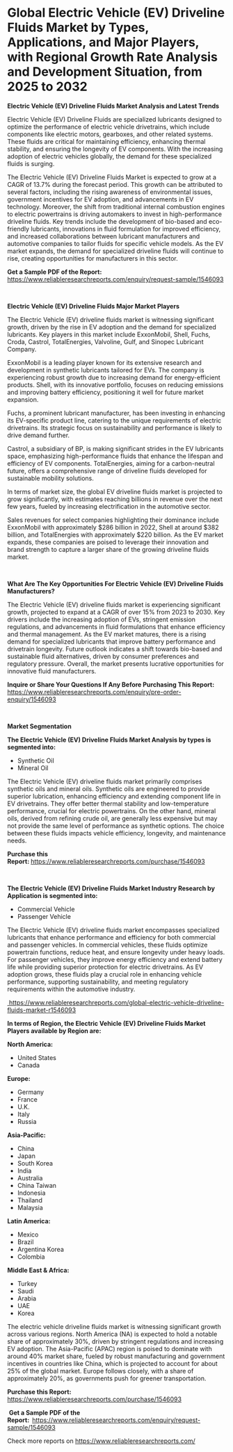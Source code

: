 <p><h1>Global Electric Vehicle (EV) Driveline Fluids Market by Types, Applications, and Major Players, with Regional Growth Rate Analysis and Development Situation, from 2025 to 2032</h1></p><p><strong>Electric Vehicle (EV) Driveline Fluids Market Analysis and Latest Trends</strong></p>
<p><p>Electric Vehicle (EV) Driveline Fluids are specialized lubricants designed to optimize the performance of electric vehicle drivetrains, which include components like electric motors, gearboxes, and other related systems. These fluids are critical for maintaining efficiency, enhancing thermal stability, and ensuring the longevity of EV components. With the increasing adoption of electric vehicles globally, the demand for these specialized fluids is surging.</p><p>The Electric Vehicle (EV) Driveline Fluids Market is expected to grow at a CAGR of 13.7% during the forecast period. This growth can be attributed to several factors, including the rising awareness of environmental issues, government incentives for EV adoption, and advancements in EV technology. Moreover, the shift from traditional internal combustion engines to electric powertrains is driving automakers to invest in high-performance driveline fluids. Key trends include the development of bio-based and eco-friendly lubricants, innovations in fluid formulation for improved efficiency, and increased collaborations between lubricant manufacturers and automotive companies to tailor fluids for specific vehicle models. As the EV market expands, the demand for specialized driveline fluids will continue to rise, creating opportunities for manufacturers in this sector.</p></p>
<p><strong>Get a Sample PDF of the Report:&nbsp;</strong> <a href="https://www.reliableresearchreports.com/enquiry/request-sample/1546093?utm_campaign=2205&utm_medium=2&utm_source=Github&utm_content=ia&utm_term=01022025&utm_id=electric-vehicle-ev-driveline-fluids">https://www.reliableresearchreports.com/enquiry/request-sample/1546093</a></p>
<p>&nbsp;</p>
<p><strong>Electric Vehicle (EV) Driveline Fluids Major Market Players</strong></p>
<p><p>The Electric Vehicle (EV) driveline fluids market is witnessing significant growth, driven by the rise in EV adoption and the demand for specialized lubricants. Key players in this market include ExxonMobil, Shell, Fuchs, Croda, Castrol, TotalEnergies, Valvoline, Gulf, and Sinopec Lubricant Company.</p><p>ExxonMobil is a leading player known for its extensive research and development in synthetic lubricants tailored for EVs. The company is experiencing robust growth due to increasing demand for energy-efficient products. Shell, with its innovative portfolio, focuses on reducing emissions and improving battery efficiency, positioning it well for future market expansion.</p><p>Fuchs, a prominent lubricant manufacturer, has been investing in enhancing its EV-specific product line, catering to the unique requirements of electric drivetrains. Its strategic focus on sustainability and performance is likely to drive demand further.</p><p>Castrol, a subsidiary of BP, is making significant strides in the EV lubricants space, emphasizing high-performance fluids that enhance the lifespan and efficiency of EV components. TotalEnergies, aiming for a carbon-neutral future, offers a comprehensive range of driveline fluids developed for sustainable mobility solutions.</p><p>In terms of market size, the global EV driveline fluids market is projected to grow significantly, with estimates reaching billions in revenue over the next few years, fueled by increasing electrification in the automotive sector.</p><p>Sales revenues for select companies highlighting their dominance include ExxonMobil with approximately $286 billion in 2022, Shell at around $382 billion, and TotalEnergies with approximately $220 billion. As the EV market expands, these companies are poised to leverage their innovation and brand strength to capture a larger share of the growing driveline fluids market.</p></p>
<p>&nbsp;</p>
<p><strong>What Are The Key Opportunities For Electric Vehicle (EV) Driveline Fluids Manufacturers?</strong></p>
<p><p>The Electric Vehicle (EV) driveline fluids market is experiencing significant growth, projected to expand at a CAGR of over 15% from 2023 to 2030. Key drivers include the increasing adoption of EVs, stringent emission regulations, and advancements in fluid formulations that enhance efficiency and thermal management. As the EV market matures, there is a rising demand for specialized lubricants that improve battery performance and drivetrain longevity. Future outlook indicates a shift towards bio-based and sustainable fluid alternatives, driven by consumer preferences and regulatory pressure. Overall, the market presents lucrative opportunities for innovative fluid manufacturers.</p></p>
<p><strong>Inquire or Share Your Questions If Any Before Purchasing This Report:</strong> <a href="https://www.reliableresearchreports.com/enquiry/pre-order-enquiry/1546093?utm_campaign=2205&utm_medium=2&utm_source=Github&utm_content=ia&utm_term=01022025&utm_id=electric-vehicle-ev-driveline-fluids">https://www.reliableresearchreports.com/enquiry/pre-order-enquiry/1546093</a></p>
<p>&nbsp;</p>
<p><strong>Market Segmentation</strong></p>
<p><strong>The Electric Vehicle (EV) Driveline Fluids Market Analysis by types is segmented into:</strong></p>
<p><ul><li>Synthetic Oil</li><li>Mineral Oil</li></ul></p>
<p><p>The Electric Vehicle (EV) driveline fluids market primarily comprises synthetic oils and mineral oils. Synthetic oils are engineered to provide superior lubrication, enhancing efficiency and extending component life in EV drivetrains. They offer better thermal stability and low-temperature performance, crucial for electric powertrains. On the other hand, mineral oils, derived from refining crude oil, are generally less expensive but may not provide the same level of performance as synthetic options. The choice between these fluids impacts vehicle efficiency, longevity, and maintenance needs.</p></p>
<p><strong>Purchase this Report:&nbsp;</strong><a href="https://www.reliableresearchreports.com/purchase/1546093?utm_campaign=2205&utm_medium=2&utm_source=Github&utm_content=ia&utm_term=01022025&utm_id=electric-vehicle-ev-driveline-fluids">https://www.reliableresearchreports.com/purchase/1546093</a></p>
<p>&nbsp;</p>
<p><strong>The Electric Vehicle (EV) Driveline Fluids Market Industry Research by Application is segmented into:</strong></p>
<p><ul><li>Commercial Vehicle</li><li>Passenger Vehicle</li></ul></p>
<p><p>The Electric Vehicle (EV) driveline fluids market encompasses specialized lubricants that enhance performance and efficiency for both commercial and passenger vehicles. In commercial vehicles, these fluids optimize powertrain functions, reduce heat, and ensure longevity under heavy loads. For passenger vehicles, they improve energy efficiency and extend battery life while providing superior protection for electric drivetrains. As EV adoption grows, these fluids play a crucial role in enhancing vehicle performance, supporting sustainability, and meeting regulatory requirements within the automotive industry.</p></p>
<p><a href="https://www.reliableresearchreports.com/global-electric-vehicle-driveline-fluids-market-r1546093?utm_campaign=2205&utm_medium=2&utm_source=Github&utm_content=ia&utm_term=01022025&utm_id=electric-vehicle-ev-driveline-fluids">&nbsp;https://www.reliableresearchreports.com/global-electric-vehicle-driveline-fluids-market-r1546093</a></p>
<p><strong>In terms of Region, the Electric Vehicle (EV) Driveline Fluids Market Players available by Region are:</strong></p>
<p>
    <p> <strong> North America: </strong>
        <ul>
            <li>United States</li>
            <li>Canada</li>
        </ul>
        </p> 
    <p> <strong> Europe: </strong>
        <ul>
            <li>Germany</li>
            <li>France</li>
            <li>U.K.</li>
            <li>Italy</li>
            <li>Russia</li>
        </ul>
        </p> 
    <p> <strong> Asia-Pacific: </strong>
        <ul>
            <li>China</li>
            <li>Japan</li>
            <li>South Korea</li>
            <li>India</li>
            <li>Australia</li>
            <li>China Taiwan</li>
            <li>Indonesia</li>
            <li>Thailand</li>
            <li>Malaysia</li>
        </ul>
        </p> 
    <p> <strong> Latin America: </strong>
        <ul>
            <li>Mexico</li>
            <li>Brazil</li>
            <li>Argentina Korea</li>
            <li>Colombia</li>
        </ul>
        </p> 
    <p> <strong> Middle East & Africa: </strong>
        <ul>
            <li>Turkey</li>
            <li>Saudi</li>
            <li>Arabia</li>
            <li>UAE</li>
            <li>Korea</li>
        </ul>
    </p>
    </p>
<p><p>The electric vehicle driveline fluids market is witnessing significant growth across various regions. North America (NA) is expected to hold a notable share of approximately 30%, driven by stringent regulations and increasing EV adoption. The Asia-Pacific (APAC) region is poised to dominate with around 40% market share, fueled by robust manufacturing and government incentives in countries like China, which is projected to account for about 25% of the global market. Europe follows closely, with a share of approximately 20%, as governments push for greener transportation.</p></p>
<p><strong>Purchase this Report: </strong><a href="https://www.reliableresearchreports.com/purchase/1546093?utm_campaign=2205&utm_medium=2&utm_source=Github&utm_content=ia&utm_term=01022025&utm_id=electric-vehicle-ev-driveline-fluids">https://www.reliableresearchreports.com/purchase/1546093</a></p>
<p>&nbsp;<strong>Get a Sample PDF of the Report:&nbsp;&nbsp;</strong><a href="https://www.reliableresearchreports.com/enquiry/request-sample/1546093?utm_campaign=2205&utm_medium=2&utm_source=Github&utm_content=ia&utm_term=01022025&utm_id=electric-vehicle-ev-driveline-fluids">https://www.reliableresearchreports.com/enquiry/request-sample/1546093</a></p>
<p><strong></strong></p>
<p>Check more reports on <a href="https://www.reliableresearchreports.com/?utm_campaign=2205&utm_medium=2&utm_source=Github&utm_content=ia&utm_term=01022025&utm_id=electric-vehicle-ev-driveline-fluids">https://www.reliableresearchreports.com/</a></p>